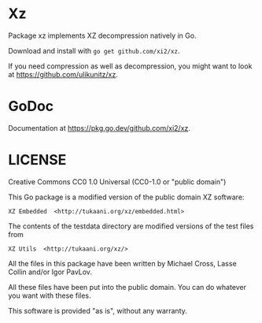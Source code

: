 # Xz

Package xz implements XZ decompression natively in Go.

Download and install with `go get github.com/xi2/xz`.

If you need compression as well as decompression, you might want to
look at <https://github.com/ulikunitz/xz>.

# GoDoc

Documentation at <https://pkg.go.dev/github.com/xi2/xz>.

# LICENSE

Creative Commons CC0 1.0 Universal (CC0-1.0 or "public domain")

This Go package is a modified version of the public domain XZ software:

    XZ Embedded  <http://tukaani.org/xz/embedded.html>

The contents of the testdata directory are modified versions of
the test files from

    XZ Utils  <http://tukaani.org/xz/>

All the files in this package have been written by Michael Cross,
Lasse Collin and/or Igor PavLov.

All these files have been put
into the public domain. You can do whatever you want with these
files.

This software is provided "as is", without any warranty.

